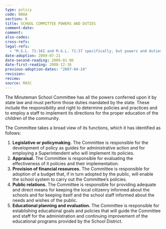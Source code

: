 ```yaml
---
type: policy
code: BBAA
section: B
title: SCHOOL COMMITTEE POWERS AND DUTIES
comment-date:
comment:
also-codes:
cross-refs:
legal-refs:
  - "M.G.L. 71:16I and M.G.L. 71:37 specifically, but powers and duties of School Committees are established throughout the Massachusetts General Laws."
date-adoption: 2009-07-21
date-second-reading: 2009-01-06
date-first-reading: 2008-12-16
previous-adoption-dates: "2007-04-24"
revision: 
review: 
source: MASC
---
```


The Minuteman School Committee has all the powers conferred upon it by state law and must perform those duties mandated by the state. These include the responsibility and right to determine policies and practices and to employ a staff to implement its directions for the proper education of the children of the community.

The Committee takes a broad view of its functions, which it has identified as follows:

1.	**Legislative or policymaking.** The Committee is responsible for the development of policy as guides for administrative action and for employing a Superintendent who will implement its policies. 
2.	**Appraisal.** The Committee is responsible for evaluating the effectiveness of it policies and their implementation.
3.	**Provision of financial resources.** The Committee is responsible for adoption of a budget that, if in turn adopted by the public, will enable the school system to carry out the Committee’s policies.
4.	**Public relations.** The Committee is responsible for providing adequate and direct means for keeping the local citizenry informed about the schools and for keeping itself and the school staff informed about the needs and wishes of the public.
5.	**Educational planning and evaluation.** The Committee is responsible for establishing educational goals and policies that will guide the Committee and staff for the administration and continuing improvement of the educational programs provided by the School District.
